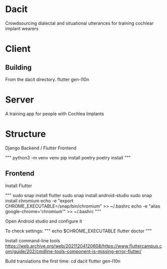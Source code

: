 # Dacit

Crowdsourcing dialectal and situational utterances for training cochlear implant wearers

# Client

## Building

From the dacit directory.
flutter gen-l10n


# Server


A training app for people with Cochlea Implants

# Structure

Django Backend / Flutter Frontend

"""
python3 -m venv venv
pip install poetry
poetry install
"""

## Frontend

Install Flutter

"""
sudo snap install flutter
sudo snap install android-studio
sudo snap install chromium
echo -e "export CHROME_EXECUTABLE=/snap/bin/chromium" >> ~/.bashrc
echo -e "alias google-chrome='chromium'" >> ~/.bashrc
"""

Open Android studio and configure it

To check settings:
"""
echo $CHROME_EXECUTABLE
flutter doctor
"""

Install command-line tools https://web.archive.org/web/20211204120608/https://www.fluttercampus.com/guide/202/cmdline-tools-component-is-missing-error-flutter/

Build translations the first time:
cd dacit
flutter gen-l10n
